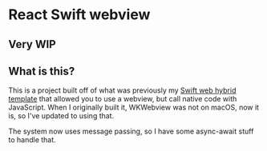 # React Swift webview 

## Very WIP

## What is this?

This is a project built off of what was previously my [Swift web hybrid template](https://github.com/WillsonSmith/Swift-web-hybrid-template) that allowed you to use a webview, but call native code with JavaScript. When I originally built it, WKWebview was not on macOS, now it is, so I've updated to using that.

The system now uses message passing, so I have some async-await stuff to handle that. 

